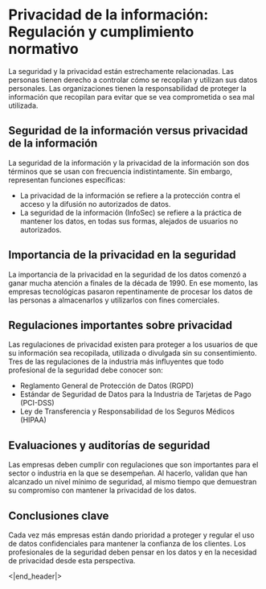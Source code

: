 **Privacidad de la información: Regulación y cumplimiento normativo**
====================================================================

La seguridad y la privacidad están estrechamente relacionadas. Las personas tienen derecho a controlar cómo se recopilan y utilizan sus datos personales. Las organizaciones tienen la responsabilidad de proteger la información que recopilan para evitar que se vea comprometida o sea mal utilizada.

**Seguridad de la información versus privacidad de la información**
-----------------------------------------------------------

La seguridad de la información y la privacidad de la información son dos términos que se usan con frecuencia indistintamente. Sin embargo, representan funciones específicas:

*   La privacidad de la información se refiere a la protección contra el acceso y la difusión no autorizados de datos.
*   La seguridad de la información (InfoSec) se refiere a la práctica de mantener los datos, en todas sus formas, alejados de usuarios no autorizados.

**Importancia de la privacidad en la seguridad**
---------------------------------------------

La importancia de la privacidad en la seguridad de los datos comenzó a ganar mucha atención a finales de la década de 1990. En ese momento, las empresas tecnológicas pasaron repentinamente de procesar los datos de las personas a almacenarlos y utilizarlos con fines comerciales.

**Regulaciones importantes sobre privacidad**
--------------------------------------------

Las regulaciones de privacidad existen para proteger a los usuarios de que su información sea recopilada, utilizada o divulgada sin su consentimiento. Tres de las regulaciones de la industria más influyentes que todo profesional de la seguridad debe conocer son:

*   Reglamento General de Protección de Datos (RGPD)
*   Estándar de Seguridad de Datos para la Industria de Tarjetas de Pago (PCI-DSS)
*   Ley de Transferencia y Responsabilidad de los Seguros Médicos (HIPAA)

**Evaluaciones y auditorías de seguridad**
------------------------------------------

Las empresas deben cumplir con regulaciones que son importantes para el sector o industria en la que se desempeñan. Al hacerlo, validan que han alcanzado un nivel mínimo de seguridad, al mismo tiempo que demuestran su compromiso con mantener la privacidad de los datos.

**Conclusiones clave**
---------------------

Cada vez más empresas están dando prioridad a proteger y regular el uso de datos confidenciales para mantener la confianza de los clientes. Los profesionales de la seguridad deben pensar en los datos y en la necesidad de privacidad desde esta perspectiva.

<|end_header|>


